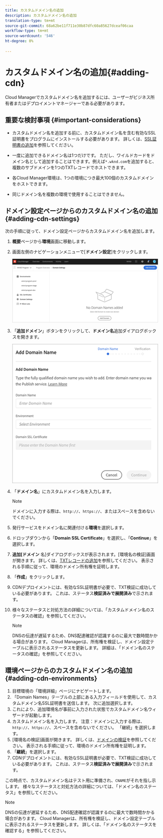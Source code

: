```yaml
---
title: カスタムドメイン名の追加
description: カスタムドメイン名の追加
translation-type: tm+mt
source-git-commit: 68a62be11f711e30b87dfc60a85627dceaf06caa
workflow-type: tm+mt
source-wordcount: '546'
ht-degree: 0%

---
```



# カスタムドメイン名の追加{#adding-cdn}

Cloud Managerでカスタムドメイン名を追加するには、ユーザーがビジネス所有者またはデプロイメントマネージャーである必要があります。

## 重要な検討事項 {#important-considerations}

* カスタムドメイン名を追加する前に、カスタムドメイン名を含む有効なSSL証明書をプログラムにインストールする必要があります。 詳しくは、[SSL証明書の追加](/help/implementing/cloud-manager/managing-ssl-certifications/add-ssl-certificate.md)を参照してください。

* 一度に追加できるドメイン名は1つだけです。 ただし、ワイルドカードをドメイン名として追加することはできます。例えば`*.wknd.com`を追加すると、複数のサブドメインを1つのTXTレコードでホストできます。

* 各Cloud Manager環境は、1つの環境につき最大100個のカスタムドメインをホストできます。

* 同じドメイン名を複数の環境で使用することはできません。

## ドメイン設定ページからのカスタムドメイン名の追加{#adding-cdn-settings}

次の手順に従って、ドメイン設定ページからカスタムドメイン名を追加します。

1. **概要**&#x200B;ページから&#x200B;**環境**&#x200B;画面に移動します。

1. 画面左側のナビゲーションメニューで[**ドメイン設定**]をクリックします。

   ![](/help/implementing/cloud-manager/assets/cdn/cdn-create.png)

1. 「**追加ドメイン**」ボタンをクリックして、**ドメイン名**&#x200B;追加ダイアログボックスを開きます。

   ![](/help/implementing/cloud-manager/assets/cdn/cdn-create2.png)

1. 「**ドメイン名**」にカスタムドメイン名を入力します。

   >[!NOTE]
   >ドメインに入力する際は、`http://`、`https://`、またはスペースを含めないでください。

1. 発行サービスをドメイン名に関連付ける&#x200B;**環境**&#x200B;を選択します。

1. ドロップダウンから「**Domain SSL Certificate**」を選択し、「**Continue**」を選択します。

1. **追加[ドメイン** 名]ダイアログボックスが表示されます。[環境名の検証]画面が開きます。 詳しくは、[TXTレコードの追加](/help/implementing/cloud-manager/custom-domain-names/add-text-record.md)を参照してください。
表示される手順に従って、環境のドメイン所有権を証明します。

1. 「**作成**」をクリックします。
1. CDNデプロイメントには、有効なSSL証明書が必要で、TXT検証に成功している必要があります。 これは、ステータス&#x200B;**検証済みで展開済み**&#x200B;で示されます。
1. 様々なステータスと対処方法の詳細については、「カスタムドメイン名のステータスの確認」を参照してください。

   >[!NOTE]
   >DNSの伝達が遅延するため、DNS配達確認が認識するのに最大で数時間かかる場合があります。 Cloud Managerは、所有権を検証し、ドメイン設定テーブルに表示されるステータスを更新します。 詳細は、「ドメイン名のステータスの確認」を参照してください。

## 環境ページからのカスタムドメイン名の追加{#adding-cdn-environments}

1. 目標環境の「環境詳細」ページにナビゲートします。
1. 「Domain Names」テーブルの上部にある入力フィールドを使用して、カスタムドメイン名SSL証明書を送信します。 次に追加選択します。
1. これにより、追加環境名が事前に入力された状態でカスタムドメイン名ウィザードが起動します。
1. カスタムドメイン名を入力します。 注意：ドメインに入力する際は、`http://`、`https://`、スペースを含めないでください。 「継続」を選択します。
1. [環境名の検証]画面が開きます。 詳しくは、[ドメインの検証](/help/implementing/cloud-manager/custom-domain-names/add-text-record.md)を参照してください。 表示される手順に従って、環境のドメイン所有権を証明します。
1. 「**継続**」を選択します。
1. CDNデプロイメントには、有効なSSL証明書が必要で、TXT検証に成功している必要があります。 これは、ステータス&#x200B;**検証済みで展開済み**&#x200B;で示されます。

この時点で、カスタムドメイン名はテスト用に準備され、`CNAME`がそれを指し示します。 様々なステータスと対処方法の詳細については、「ドメイン名のステータス」を参照してください。

>[!NOTE]
>DNSの伝達が遅延するため、DNS配達確認が認識するのに最大で数時間かかる場合があります。 Cloud Managerは、所有権を検証し、ドメイン設定テーブルに表示されるステータスを更新します。 詳しくは、「ドメイン名のステータスを確認する」を参照してください。
